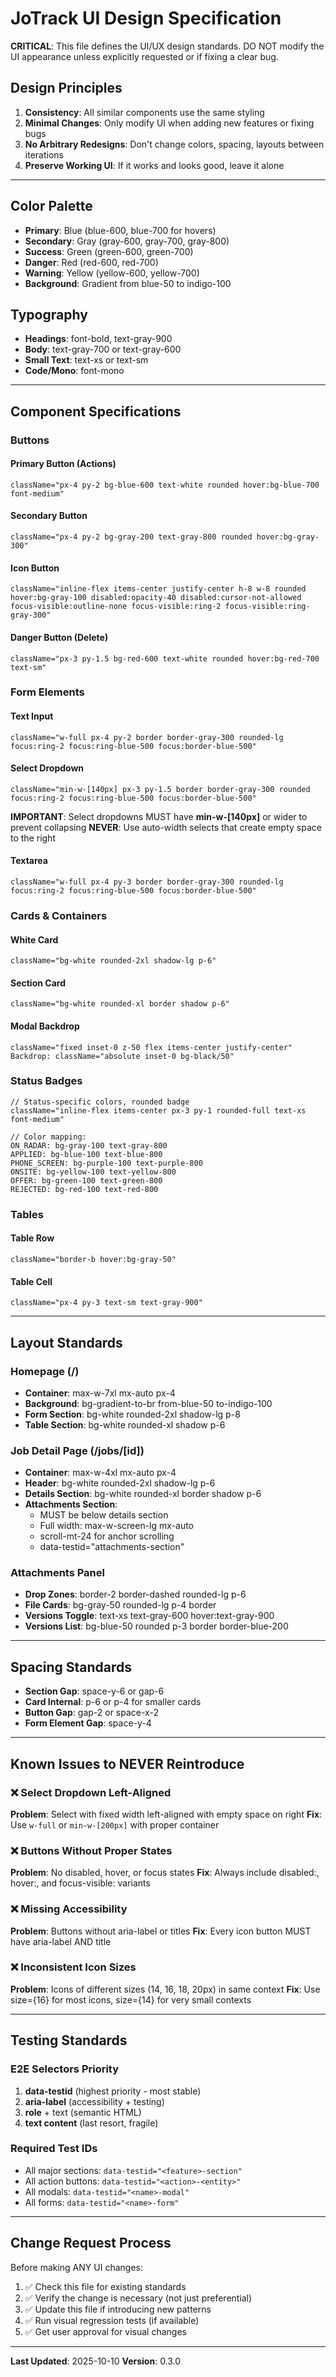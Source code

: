 # JoTrack UI Design Specification

**CRITICAL**: This file defines the UI/UX design standards. DO NOT modify the UI appearance unless explicitly requested or if fixing a clear bug.

## Design Principles
1. **Consistency**: All similar components use the same styling
2. **Minimal Changes**: Only modify UI when adding new features or fixing bugs
3. **No Arbitrary Redesigns**: Don't change colors, spacing, layouts between iterations
4. **Preserve Working UI**: If it works and looks good, leave it alone

---

## Color Palette
- **Primary**: Blue (blue-600, blue-700 for hovers)
- **Secondary**: Gray (gray-600, gray-700, gray-800)
- **Success**: Green (green-600, green-700)
- **Danger**: Red (red-600, red-700)
- **Warning**: Yellow (yellow-600, yellow-700)
- **Background**: Gradient from blue-50 to indigo-100

## Typography
- **Headings**: font-bold, text-gray-900
- **Body**: text-gray-700 or text-gray-600
- **Small Text**: text-xs or text-sm
- **Code/Mono**: font-mono

---

## Component Specifications

### Buttons

#### Primary Button (Actions)
```
className="px-4 py-2 bg-blue-600 text-white rounded hover:bg-blue-700 font-medium"
```

#### Secondary Button
```
className="px-4 py-2 bg-gray-200 text-gray-800 rounded hover:bg-gray-300"
```

#### Icon Button
```
className="inline-flex items-center justify-center h-8 w-8 rounded hover:bg-gray-100 disabled:opacity-40 disabled:cursor-not-allowed focus-visible:outline-none focus-visible:ring-2 focus-visible:ring-gray-300"
```

#### Danger Button (Delete)
```
className="px-3 py-1.5 bg-red-600 text-white rounded hover:bg-red-700 text-sm"
```

### Form Elements

#### Text Input
```
className="w-full px-4 py-2 border border-gray-300 rounded-lg focus:ring-2 focus:ring-blue-500 focus:border-blue-500"
```

#### Select Dropdown
```
className="min-w-[140px] px-3 py-1.5 border border-gray-300 rounded focus:ring-2 focus:ring-blue-500 focus:border-blue-500"
```
**IMPORTANT**: Select dropdowns MUST have **min-w-[140px]** or wider to prevent collapsing
**NEVER**: Use auto-width selects that create empty space to the right

#### Textarea
```
className="w-full px-4 py-3 border border-gray-300 rounded-lg focus:ring-2 focus:ring-blue-500 focus:border-blue-500"
```

### Cards & Containers

#### White Card
```
className="bg-white rounded-2xl shadow-lg p-6"
```

#### Section Card
```
className="bg-white rounded-xl border shadow p-6"
```

#### Modal Backdrop
```
className="fixed inset-0 z-50 flex items-center justify-center"
Backdrop: className="absolute inset-0 bg-black/50"
```

### Status Badges

```tsx
// Status-specific colors, rounded badge
className="inline-flex items-center px-3 py-1 rounded-full text-xs font-medium"

// Color mapping:
ON_RADAR: bg-gray-100 text-gray-800
APPLIED: bg-blue-100 text-blue-800
PHONE_SCREEN: bg-purple-100 text-purple-800
ONSITE: bg-yellow-100 text-yellow-800
OFFER: bg-green-100 text-green-800
REJECTED: bg-red-100 text-red-800
```

### Tables

#### Table Row
```
className="border-b hover:bg-gray-50"
```

#### Table Cell
```
className="px-4 py-3 text-sm text-gray-900"
```

---

## Layout Standards

### Homepage (/)
- **Container**: max-w-7xl mx-auto px-4
- **Background**: bg-gradient-to-br from-blue-50 to-indigo-100
- **Form Section**: bg-white rounded-2xl shadow-lg p-8
- **Table Section**: bg-white rounded-xl shadow p-6

### Job Detail Page (/jobs/[id])
- **Container**: max-w-4xl mx-auto px-4
- **Header**: bg-white rounded-2xl shadow-lg p-6
- **Details Section**: bg-white rounded-xl border shadow p-6
- **Attachments Section**: 
  - MUST be below details section
  - Full width: max-w-screen-lg mx-auto
  - scroll-mt-24 for anchor scrolling
  - data-testid="attachments-section"

### Attachments Panel
- **Drop Zones**: border-2 border-dashed rounded-lg p-6
- **File Cards**: bg-gray-50 rounded-lg p-4 border
- **Versions Toggle**: text-xs text-gray-600 hover:text-gray-900
- **Versions List**: bg-blue-50 rounded p-3 border border-blue-200

---

## Spacing Standards

- **Section Gap**: space-y-6 or gap-6
- **Card Internal**: p-6 or p-4 for smaller cards
- **Button Gap**: gap-2 or space-x-2
- **Form Element Gap**: space-y-4

---

## Known Issues to NEVER Reintroduce

### ❌ Select Dropdown Left-Aligned
**Problem**: Select with fixed width left-aligned with empty space on right
**Fix**: Use `w-full` or `min-w-[200px]` with proper container

### ❌ Buttons Without Proper States
**Problem**: No disabled, hover, or focus states
**Fix**: Always include disabled:, hover:, and focus-visible: variants

### ❌ Missing Accessibility
**Problem**: Buttons without aria-label or titles
**Fix**: Every icon button MUST have aria-label AND title

### ❌ Inconsistent Icon Sizes
**Problem**: Icons of different sizes (14, 16, 18, 20px) in same context
**Fix**: Use size={16} for most icons, size={14} for very small contexts

---

## Testing Standards

### E2E Selectors Priority
1. **data-testid** (highest priority - most stable)
2. **aria-label** (accessibility + testing)
3. **role** + text (semantic HTML)
4. **text content** (last resort, fragile)

### Required Test IDs
- All major sections: `data-testid="<feature>-section"`
- All action buttons: `data-testid="<action>-<entity>"`
- All modals: `data-testid="<name>-modal"`
- All forms: `data-testid="<name>-form"`

---

## Change Request Process

Before making ANY UI changes:
1. ✅ Check this file for existing standards
2. ✅ Verify the change is necessary (not just preferential)
3. ✅ Update this file if introducing new patterns
4. ✅ Run visual regression tests (if available)
5. ✅ Get user approval for visual changes

---

**Last Updated**: 2025-10-10
**Version**: 0.3.0

